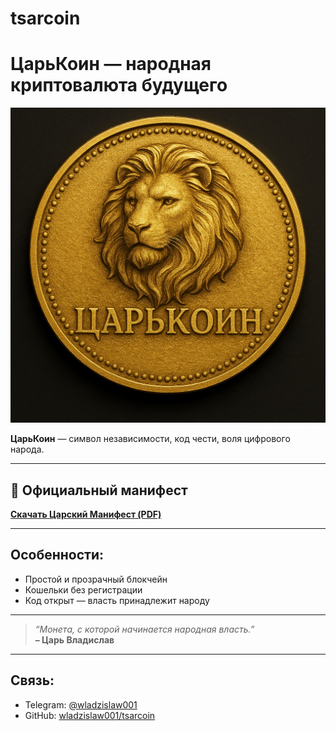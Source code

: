 # tsarcoin
# ЦарьКоин — народная криптовалюта будущего

![ЦарьКоин логотип](https://raw.githubusercontent.com/wladzislaw001/tsarcoin/main/logo.png)

**ЦарьКоин** — символ независимости, код чести, воля цифрового народа.

---

## 📜 Официальный манифест

[**Скачать Царский Манифест (PDF)**](./ЦарьКоин_манифест_заголовок_свободен%20(1).pdf)

---

## Особенности:
- Простой и прозрачный блокчейн
- Кошельки без регистрации
- Код открыт — власть принадлежит народу

---

> *“Монета, с которой начинается народная власть.”*  
> **– Царь Владислав**

---

## Связь:
- Telegram: [@wladzislaw001](https://t.me/wladzislaw001)
- GitHub: [wladzislaw001/tsarcoin](https://github.com/wladzislaw001/tsarcoin)
